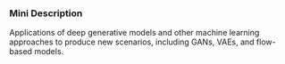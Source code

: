 ### Mini Description

Applications of deep generative models and other machine learning approaches to produce new scenarios, including GANs, VAEs, and flow-based models.
